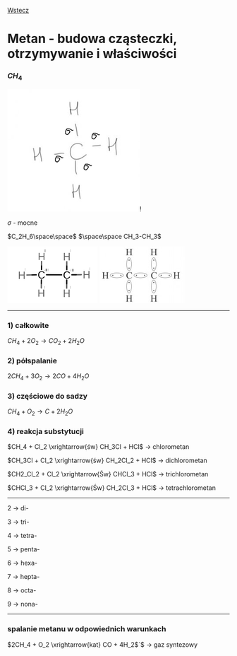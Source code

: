 [Wstecz](../chemia.md)

# Metan - budowa cząsteczki, otrzymywanie i właściwości

### $`CH_4`$

![](metanwiazanie.png)!

$`\sigma`$ - mocne

$`C_2H_6\space\space`$ $`\space\space CH_3-CH_3`$

![](metanstrukturalny.png) ![](metanelektronowy.png)

<hr>

### 1) całkowite

$`CH_4 + 2O_2 \rightarrow CO_2 + 2H_2O`$

### 2) półspalanie

$`2CH_4 + 3O_2 \rightarrow 2CO + 4H_2O`$

### 3) częściowe do sadzy

$`CH_4 + O_2 \rightarrow C + 2H_2O`$

### 4) reakcja substytucji

$`CH_4 + Cl_2 \xrightarrow{św} CH_3Cl + HCl`$ -> chlorometan

$`CH_3Cl + Cl_2 \xrightarrow{św} CH_2Cl_2 + HCl`$ -> dichlorometan

$`CH2_Cl_2 + Cl_2 \xrightarrow{Św} CHCl_3 + HCl`$ -> trichlorometan

$`CHCl_3 + Cl_2 \xrightarrow{Św} CH_2Cl_3 + HCl`$ -> tetrachlorometan

<hr>

2 -> di-

3 -> tri-

4 -> tetra-

5 -> penta-

6 -> hexa-

7 -> hepta-

8 -> octa-

9 -> nona-

<hr>

### spalanie metanu w odpowiednich warunkach

$`2CH_4 + O_2 \xrightarrow{kat} CO + 4H_2`$`$ -> gaz syntezowy
